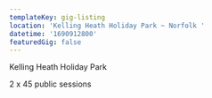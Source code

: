 ```yaml
---
templateKey: gig-listing
location: 'Kelling Heath Holiday Park ~ Norfolk '
datetime: '1690912800'
featuredGig: false
---
```

K﻿elling Heath Holiday Park 

2﻿ x 45 public sessions